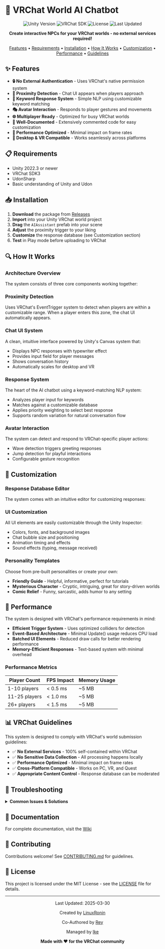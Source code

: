 # 🤖 VRChat World AI Chatbot

<div align="center">

![Unity Version](https://img.shields.io/badge/Unity-2022.3%2B-blue.svg)
![VRChat SDK](https://img.shields.io/badge/VRChat%20SDK-3.0-5865f2.svg)
![License](https://img.shields.io/badge/License-MIT-green.svg)
![Last Updated](https://img.shields.io/badge/Updated-2025--04--01-orange.svg)

**Create interactive NPCs for your VRChat worlds - no external services required!**

[Features](#-features) •
[Requirements](#-requirements) •
[Installation](#-installation) •
[How It Works](#-how-it-works) •
[Customization](#-customization) •
[Performance](#-performance) •
[Guidelines](#-vrchat-guidelines)

</div>

## ✨ Features

- **🔒 No External Authentication** - Uses VRChat's native permission system
- **👋 Proximity Detection** - Chat UI appears when players approach
- **💬 Keyword Response System** - Simple NLP using customizable keyword matching
- **🎭 Avatar Interaction** - Responds to player gestures and movements
- **🌐 Multiplayer Ready** - Optimized for busy VRChat worlds
- **📝 Well-Documented** - Extensively commented code for easy customization
- **🚀 Performance Optimized** - Minimal impact on frame rates
- **📱 Desktop & VR Compatible** - Works seamlessly across platforms

## 📋 Requirements

- Unity 2022.3 or newer
- VRChat SDK3
- UdonSharp
- Basic understanding of Unity and Udon

## 📥 Installation

1. **Download** the package from [Releases](https://github.com/LinuxRonin/Open-Source-AI-Bot/releases)
2. **Import** into your Unity VRChat world project
3. **Drag** the `AIAssistant` prefab into your scene
4. **Adjust** the proximity trigger to your liking
5. **Customize** the response database (see Customization section)
6. **Test** in Play mode before uploading to VRChat

## 🔍 How It Works

### Architecture Overview

The system consists of three core components working together:


</div>

### Proximity Detection

Uses VRChat's EventTrigger system to detect when players are within a customizable range. When a player enters this zone, the chat UI automatically appears.

### Chat UI System

A clean, intuitive interface powered by Unity's Canvas system that:
- Displays NPC responses with typewriter effect
- Provides input field for player messages
- Shows conversation history
- Automatically scales for desktop and VR

### Response System

The heart of the AI chatbot using a keyword-matching NLP system:
- Analyzes player input for keywords
- Matches against a customizable database
- Applies priority weighting to select best response
- Supports random variation for natural conversation flow

### Avatar Interaction

The system can detect and respond to VRChat-specific player actions:
- Wave detection triggers greeting responses
- Jump detection for playful interactions
- Configurable gesture recognition

## 🎨 Customization

### Response Database Editor

The system comes with an intuitive editor for customizing responses:

<div align="center">


</div>

### UI Customization

All UI elements are easily customizable through the Unity Inspector:
- Colors, fonts, and background images
- Chat bubble size and positioning
- Animation timing and effects
- Sound effects (typing, message received)

### Personality Templates

Choose from pre-built personalities or create your own:
- **Friendly Guide** - Helpful, informative, perfect for tutorials
- **Mysterious Character** - Cryptic, intriguing, great for story-driven worlds
- **Comic Relief** - Funny, sarcastic, adds humor to any setting

## 🚀 Performance

The system is designed with VRChat's performance requirements in mind:

- **Efficient Trigger System** - Uses optimized colliders for detection
- **Event-Based Architecture** - Minimal Update() usage reduces CPU load
- **Batched UI Elements** - Reduced draw calls for better rendering performance
- **Memory-Efficient Responses** - Text-based system with minimal overhead

### Performance Metrics

| Player Count | FPS Impact | Memory Usage |
|--------------|------------|--------------|
| 1-10 players | < 0.5 ms   | ~5 MB        |
| 11-25 players| < 1.0 ms   | ~5 MB        |
| 26+ players  | < 1.5 ms   | ~5 MB        |

## 📊 VRChat Guidelines

This system is designed to comply with VRChat's world submission guidelines:

- ✅ **No External Services** - 100% self-contained within VRChat
- ✅ **No Sensitive Data Collection** - All processing happens locally
- ✅ **Performance Optimized** - Minimal impact on frame rates
- ✅ **Cross-Platform Compatible** - Works on PC, VR, and Quest
- ✅ **Appropriate Content Control** - Response database can be moderated

## 🔧 Troubleshooting

<details>
<summary><b>Common Issues & Solutions</b></summary>

### Chat UI doesn't appear when approaching NPC
- Check that the EventTrigger collider is properly sized
- Verify the Canvas is set to "World Space"
- Make sure the proximity script is active

### Bot doesn't respond to input
- Check that keywords in your response database match what users might type
- Verify input field is properly connected to the response system
- Make sure priority values are appropriate

### Performance issues in large worlds
- Reduce UI complexity (fewer visual effects)
- Decrease check frequency in proximity detection
- Optimize response database size

</details>

## 📘 Documentation

For complete documentation, visit the [Wiki](https://github.com/LinuxRonin/Open-Source-AI-Bot/wiki)

## 🤝 Contributing

Contributions welcome! See [CONTRIBUTING.md](CONTRIBUTING.md) for guidelines.

## 📄 License

This project is licensed under the MIT License - see the [LICENSE](LICENSE) file for details.

---

<div align="center">


Last Updated: 2025-03-30

Created by [LinuxRonin](https://github.com/LinuxRonin)

Co-Authored by [Rey](https://github.com/ReyingRexer)

Managed by [Ike](https://github.com/xMrIKEx)

**Made with ❤️ for the VRChat community**

</div>
